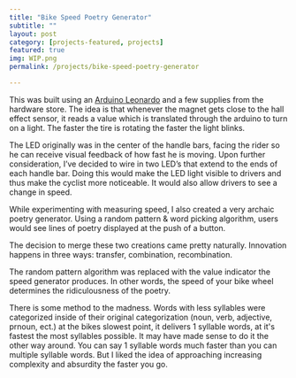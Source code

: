 ```yaml
---
title: "Bike Speed Poetry Generator"
subtitle: ""
layout: post
category: [projects-featured, projects]
featured: true
img: WIP.png
permalink: /projects/bike-speed-poetry-generator

---
```

<!-- 
{final product video} -->

This was built using an <a target="_blank" href="http://amzn.to/1UxYccn">Arduino Leonardo</a> and a few supplies from the hardware store. The idea is that whenever the magnet gets close to the hall effect sensor, it reads a value which is translated through the arduino to turn on a light. The faster the tire is rotating the faster the light blinks.

The LED originally was in the center of the handle bars, facing the rider so he can receive visual feedback of how fast he is moving. Upon further consideration, I’ve decided to wire in two LED’s that extend to the ends of each handle bar. Doing this would make the LED light visible to drivers and thus make the cyclist more noticeable. It would also allow drivers to see a change in speed.



While experimenting with measuring speed, I also created a very archaic poetry generator. Using a random pattern & word picking algorithm, users would see lines of poetry displayed at the push of a button. 

The decision to merge these two creations came pretty naturally. Innovation happens in three ways: transfer, combination, recombination. 

The random pattern algorithm was replaced with the value indicator the speed generator produces. In other words, the speed of your bike wheel determines the ridiculousness of the poetry.

There is some method to the madness. Words with less syllables were categorized inside of their original categorization (noun, verb, adjective, prnoun, ect.) at the bikes slowest point, it delivers 1 syllable words, at it's fastest the most syllables possible. It may have made sense to do it the other way around. You can say 1 syllable words much faster than you can multiple syllable words. But I liked the idea of approaching increasing complexity and absurdity the faster you go.